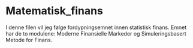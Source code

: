 # Matematisk_finans
I denne filen vil jeg følge fordypningsemnet innen statistisk finans.
Emnet har de to modulene: Moderne Finansielle Markeder og Simuleringsbasert Metode for Finans.

